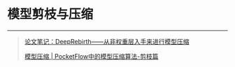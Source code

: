 # 模型剪枝与压缩

---

>[论文笔记：DeepRebirth——从非权重层入手来进行模型压缩](<https://blog.csdn.net/wspba/article/details/76098493>)
>
>[模型压缩 | PocketFlow中的模型压缩算法-剪枝篇](<https://zhuanlan.zhihu.com/p/48420428>)

